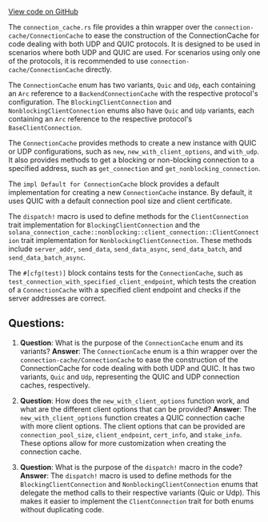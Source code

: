 [View code on GitHub](https://github.com/solana-labs/solana/blob/master/client/src/connection_cache.rs)

The `connection_cache.rs` file provides a thin wrapper over the `connection-cache/ConnectionCache` to ease the construction of the ConnectionCache for code dealing with both UDP and QUIC protocols. It is designed to be used in scenarios where both UDP and QUIC are used. For scenarios using only one of the protocols, it is recommended to use `connection-cache/ConnectionCache` directly.

The `ConnectionCache` enum has two variants, `Quic` and `Udp`, each containing an `Arc` reference to a `BackendConnectionCache` with the respective protocol's configuration. The `BlockingClientConnection` and `NonblockingClientConnection` enums also have `Quic` and `Udp` variants, each containing an `Arc` reference to the respective protocol's `BaseClientConnection`.

The `ConnectionCache` provides methods to create a new instance with QUIC or UDP configurations, such as `new`, `new_with_client_options`, and `with_udp`. It also provides methods to get a blocking or non-blocking connection to a specified address, such as `get_connection` and `get_nonblocking_connection`.

The `impl Default for ConnectionCache` block provides a default implementation for creating a new `ConnectionCache` instance. By default, it uses QUIC with a default connection pool size and client certificate.

The `dispatch!` macro is used to define methods for the `ClientConnection` trait implementation for `BlockingClientConnection` and the `solana_connection_cache::nonblocking::client_connection::ClientConnection` trait implementation for `NonblockingClientConnection`. These methods include `server_addr`, `send_data`, `send_data_async`, `send_data_batch`, and `send_data_batch_async`.

The `#[cfg(test)]` block contains tests for the `ConnectionCache`, such as `test_connection_with_specified_client_endpoint`, which tests the creation of a `ConnectionCache` with a specified client endpoint and checks if the server addresses are correct.
## Questions: 
 1. **Question**: What is the purpose of the `ConnectionCache` enum and its variants?
   **Answer**: The `ConnectionCache` enum is a thin wrapper over the `connection-cache/ConnectionCache` to ease the construction of the ConnectionCache for code dealing with both UDP and QUIC. It has two variants, `Quic` and `Udp`, representing the QUIC and UDP connection caches, respectively.

2. **Question**: How does the `new_with_client_options` function work, and what are the different client options that can be provided?
   **Answer**: The `new_with_client_options` function creates a QUIC connection cache with more client options. The client options that can be provided are `connection_pool_size`, `client_endpoint`, `cert_info`, and `stake_info`. These options allow for more customization when creating the connection cache.

3. **Question**: What is the purpose of the `dispatch!` macro in the code?
   **Answer**: The `dispatch!` macro is used to define methods for the `BlockingClientConnection` and `NonblockingClientConnection` enums that delegate the method calls to their respective variants (Quic or Udp). This makes it easier to implement the `ClientConnection` trait for both enums without duplicating code.